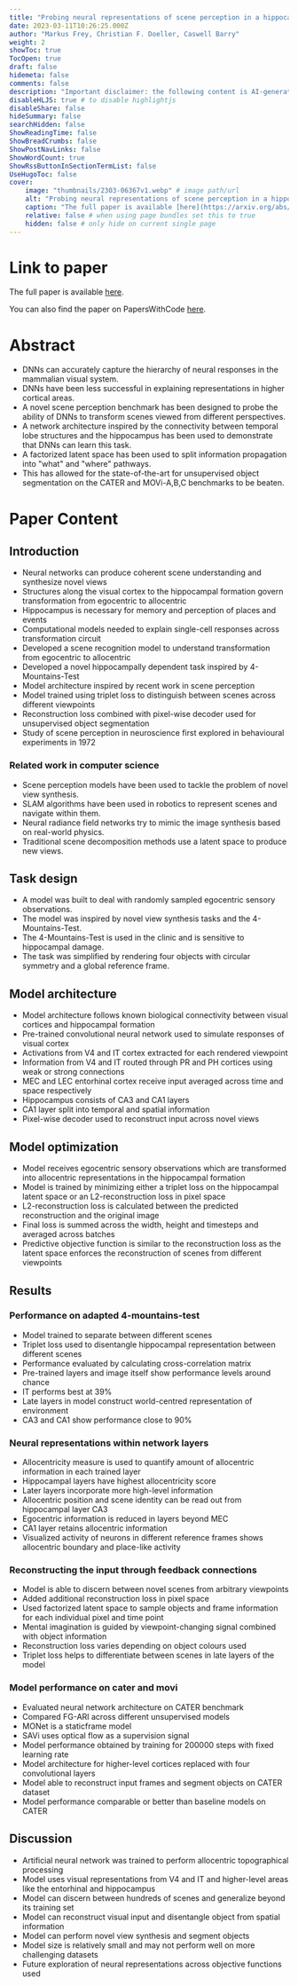 ```yaml
---
title: "Probing neural representations of scene perception in a hippocampally dependent task using artificial neural networks"
date: 2023-03-11T10:26:25.000Z
author: "Markus Frey, Christian F. Doeller, Caswell Barry"
weight: 2
showToc: true
TocOpen: true
draft: false
hidemeta: false
comments: false
description: "Important disclaimer: the following content is AI-generated, please make sure to fact check the presented information by reading the full paper."
disableHLJS: true # to disable highlightjs
disableShare: false
hideSummary: false
searchHidden: false
ShowReadingTime: false
ShowBreadCrumbs: false
ShowPostNavLinks: false
ShowWordCount: true
ShowRssButtonInSectionTermList: false
UseHugoToc: false
cover:
    image: "thumbnails/2303-06367v1.webp" # image path/url
    alt: "Probing neural representations of scene perception in a hippocampally dependent task using artificial neural networks" # alt text
    caption: "The full paper is available [here](https://arxiv.org/abs/2303.06367)." # display caption under cover
    relative: false # when using page bundles set this to true
    hidden: false # only hide on current single page
---
```


# Link to paper
The full paper is available [here](https://arxiv.org/abs/2303.06367).

You can also find the paper on PapersWithCode [here](https://paperswithcode.com/paper/probing-neural-representations-of-scene).

# Abstract
- DNNs can accurately capture the hierarchy of neural responses in the mammalian visual system.
- DNNs have been less successful in explaining representations in higher cortical areas.
- A novel scene perception benchmark has been designed to probe the ability of DNNs to transform scenes viewed from different perspectives.
- A network architecture inspired by the connectivity between temporal lobe structures and the hippocampus has been used to demonstrate that DNNs can learn this task.
- A factorized latent space has been used to split information propagation into "what" and "where" pathways.
- This has allowed for the state-of-the-art for unsupervised object segmentation on the CATER and MOVi-A,B,C benchmarks to be beaten.

# Paper Content

## Introduction
- Neural networks can produce coherent scene understanding and synthesize novel views
- Structures along the visual cortex to the hippocampal formation govern transformation from egocentric to allocentric
- Hippocampus is necessary for memory and perception of places and events
- Computational models needed to explain single-cell responses across transformation circuit
- Developed a scene recognition model to understand transformation from egocentric to allocentric
- Developed a novel hippocampally dependent task inspired by 4-Mountains-Test
- Model architecture inspired by recent work in scene perception
- Model trained using triplet loss to distinguish between scenes across different viewpoints
- Reconstruction loss combined with pixel-wise decoder used for unsupervised object segmentation
- Study of scene perception in neuroscience first explored in behavioural experiments in 1972

### Related work in computer science
- Scene perception models have been used to tackle the problem of novel view synthesis.
- SLAM algorithms have been used in robotics to represent scenes and navigate within them.
- Neural radiance field networks try to mimic the image synthesis based on real-world physics.
- Traditional scene decomposition methods use a latent space to produce new views.

## Task design
- A model was built to deal with randomly sampled egocentric sensory observations.
- The model was inspired by novel view synthesis tasks and the 4-Mountains-Test.
- The 4-Mountains-Test is used in the clinic and is sensitive to hippocampal damage.
- The task was simplified by rendering four objects with circular symmetry and a global reference frame.

## Model architecture
- Model architecture follows known biological connectivity between visual cortices and hippocampal formation
- Pre-trained convolutional neural network used to simulate responses of visual cortex
- Activations from V4 and IT cortex extracted for each rendered viewpoint
- Information from V4 and IT routed through PR and PH cortices using weak or strong connections
- MEC and LEC entorhinal cortex receive input averaged across time and space respectively
- Hippocampus consists of CA3 and CA1 layers
- CA1 layer split into temporal and spatial information
- Pixel-wise decoder used to reconstruct input across novel views

## Model optimization
- Model receives egocentric sensory observations which are transformed into allocentric representations in the hippocampal formation
- Model is trained by minimizing either a triplet loss on the hippocampal latent space or an L2-reconstruction loss in pixel space
- L2-reconstruction loss is calculated between the predicted reconstruction and the original image
- Final loss is summed across the width, height and timesteps and averaged across batches
- Predictive objective function is similar to the reconstruction loss as the latent space enforces the reconstruction of scenes from different viewpoints

## Results

### Performance on adapted 4-mountains-test
- Model trained to separate between different scenes
- Triplet loss used to disentangle hippocampal representation between different scenes
- Performance evaluated by calculating cross-correlation matrix
- Pre-trained layers and image itself show performance levels around chance
- IT performs best at 39%
- Late layers in model construct world-centred representation of environment
- CA3 and CA1 show performance close to 90%

### Neural representations within network layers
- Allocentricity measure is used to quantify amount of allocentric information in each trained layer
- Hippocampal layers have highest allocentricity score
- Later layers incorporate more high-level information
- Allocentric position and scene identity can be read out from hippocampal layer CA3
- Egocentric information is reduced in layers beyond MEC
- CA1 layer retains allocentric information
- Visualized activity of neurons in different reference frames shows allocentric boundary and place-like activity

### Reconstructing the input through feedback connections
- Model is able to discern between novel scenes from arbitrary viewpoints
- Added additional reconstruction loss in pixel space
- Used factorized latent space to sample objects and frame information for each individual pixel and time point
- Mental imagination is guided by viewpoint-changing signal combined with object information
- Reconstruction loss varies depending on object colours used
- Triplet loss helps to differentiate between scenes in late layers of the model

### Model performance on cater and movi
- Evaluated neural network architecture on CATER benchmark
- Compared FG-ARI across different unsupervised models
- MONet is a staticframe model
- SAVi uses optical flow as a supervision signal
- Model performance obtained by training for 200000 steps with fixed learning rate
- Model architecture for higher-level cortices replaced with four convolutional layers
- Model able to reconstruct input frames and segment objects on CATER dataset
- Model performance comparable or better than baseline models on CATER

## Discussion
- Artificial neural network was trained to perform allocentric topographical processing
- Model uses visual representations from V4 and IT and higher-level areas like the entorhinal and hippocampus
- Model can discern between hundreds of scenes and generalize beyond its training set
- Model can reconstruct visual input and disentangle object from spatial information
- Model can perform novel view synthesis and segment objects
- Model size is relatively small and may not perform well on more challenging datasets
- Future exploration of neural representations across objective functions used

